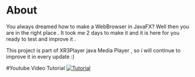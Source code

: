 # About

You always dreamed how to make a WebBrowser in JavaFX? Well then you are in the right place . It took me 2 days to make it and it is here for you ready to test and improve it .

This project is part of XR3Player java Media Player , so i will continue to improve it in every update :) 

#Youtube Video Tutorial
[![Tutorial](http://img.youtube.com/vi/K7TH206PX0I/0.jpg)](https://www.youtube.com/watch?v=K7TH206PX0I)
